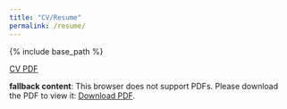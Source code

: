 ```yaml
---
title: "CV/Resume"
permalink: /resume/
---
```


{% include base_path %}

[CV PDF](https://github.com/ku-ya/cv/blob/master/CV_KuyaTakami.pdf)

<!-- ## Education

- **PhD,   Mechanical Engineering**, *Virginia Polytechnic Institute and State University*, Blacksburg VA
    + Thesis: "Non-Field-of-View Target Estimation"
    + Advisor: Professor Tomonari Furukawa
    + 2015

- **MS,    Mechanical Engineering**, *University of Wisconsin Madison*, Madison WI
    + Advisor: Professor Scott Sanders
    + 2011
- **BS,    Biomedical Engineering**, *University of Wisconsin Madison*, Madison WI
    + 2008

## Employment

- 2016-Current: **Postdoctoral Research Fellow**, *The George Washington University*
- 2015-2016: **Postdoctoral Research Fellow**, *Virginia Tech*
- 05-08/2014: **Research Engineering Intern** [Bridgestone Americas, inc.](http://www.bridgestoneamericas.com/en/index.html)
- 01-07/2013: **Research Engineering Intern**, [ZMP, inc.](https://www.zmp.co.jp/?lang=en)
    - Autonomous driving (RoboCar)
- 2007-2011: *University of Wisconsin - Madison*
    - Graduate Research Assistant
    - MRI research assistant for radiology department

## Miscellaneous
- Grant proposal:
    - NSF National Robotics Initiative (Pending): Participated as a grant writerNSF National Robotics Initiative (Pending): Participated as a grant writer
    - NSF 1554961 (Granted \$165k): Reflection and Diffraction Sound Signals for Non-Field-of-View Target Estimation, Participated as a grant writer
    - MURATA (Granted \$265k): Contributed to technical development
- Service to the field:
- Mentoring:

## Publications

[Publication list](/publications/)

### Selected presentations

### Memberships and committees

- IEEE
- ASME -->

<object data="/assets/cv/CV_KuyaTakami.pdf#page=1" type="application/pdf" width="100%" height="100%">
   <p><b>fallback content</b>: This browser does not support PDFs. Please download the PDF to view it: <a href="/assets/cv/CV_KuyaTakami.pdf">Download PDF</a>.</p>
</object>
